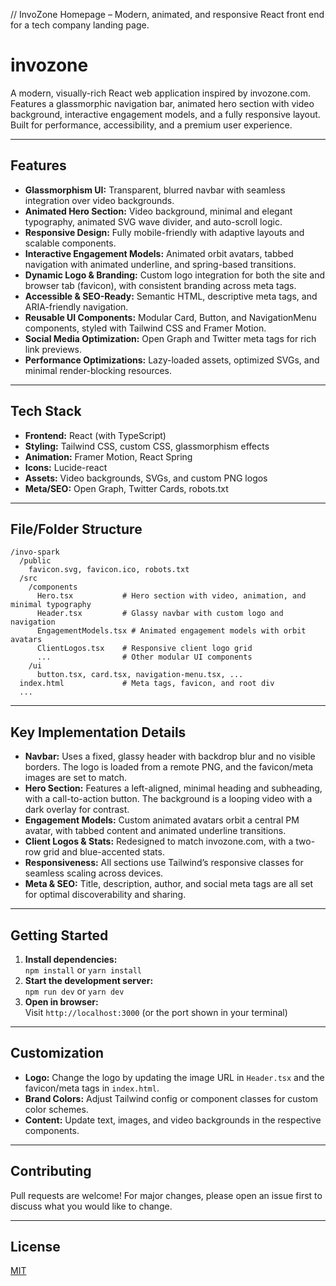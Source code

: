 // InvoZone Homepage – Modern, animated, and responsive React front end for a tech company landing page.

# invozone

A modern, visually-rich React web application inspired by invozone.com. Features a glassmorphic navigation bar, animated hero section with video background, interactive engagement models, and a fully responsive layout. Built for performance, accessibility, and a premium user experience.

---

## Features

- **Glassmorphism UI:** Transparent, blurred navbar with seamless integration over video backgrounds.
- **Animated Hero Section:** Video background, minimal and elegant typography, animated SVG wave divider, and auto-scroll logic.
- **Responsive Design:** Fully mobile-friendly with adaptive layouts and scalable components.
- **Interactive Engagement Models:** Animated orbit avatars, tabbed navigation with animated underline, and spring-based transitions.
- **Dynamic Logo & Branding:** Custom logo integration for both the site and browser tab (favicon), with consistent branding across meta tags.
- **Accessible & SEO-Ready:** Semantic HTML, descriptive meta tags, and ARIA-friendly navigation.
- **Reusable UI Components:** Modular Card, Button, and NavigationMenu components, styled with Tailwind CSS and Framer Motion.
- **Social Media Optimization:** Open Graph and Twitter meta tags for rich link previews.
- **Performance Optimizations:** Lazy-loaded assets, optimized SVGs, and minimal render-blocking resources.

---

## Tech Stack

- **Frontend:** React (with TypeScript)
- **Styling:** Tailwind CSS, custom CSS, glassmorphism effects
- **Animation:** Framer Motion, React Spring
- **Icons:** Lucide-react
- **Assets:** Video backgrounds, SVGs, and custom PNG logos
- **Meta/SEO:** Open Graph, Twitter Cards, robots.txt

---

## File/Folder Structure

```
/invo-spark
  /public
    favicon.svg, favicon.ico, robots.txt
  /src
    /components
      Hero.tsx           # Hero section with video, animation, and minimal typography
      Header.tsx         # Glassy navbar with custom logo and navigation
      EngagementModels.tsx # Animated engagement models with orbit avatars
      ClientLogos.tsx    # Responsive client logo grid
      ...                # Other modular UI components
    /ui
      button.tsx, card.tsx, navigation-menu.tsx, ...
  index.html             # Meta tags, favicon, and root div
  ...
```

---

## Key Implementation Details

- **Navbar:** Uses a fixed, glassy header with backdrop blur and no visible borders. The logo is loaded from a remote PNG, and the favicon/meta images are set to match.
- **Hero Section:** Features a left-aligned, minimal heading and subheading, with a call-to-action button. The background is a looping video with a dark overlay for contrast.
- **Engagement Models:** Custom animated avatars orbit a central PM avatar, with tabbed content and animated underline transitions.
- **Client Logos & Stats:** Redesigned to match invozone.com, with a two-row grid and blue-accented stats.
- **Responsiveness:** All sections use Tailwind’s responsive classes for seamless scaling across devices.
- **Meta & SEO:** Title, description, author, and social meta tags are all set for optimal discoverability and sharing.

---

## Getting Started

1. **Install dependencies:**  
   `npm install` or `yarn install`
2. **Start the development server:**  
   `npm run dev` or `yarn dev`
3. **Open in browser:**  
   Visit `http://localhost:3000` (or the port shown in your terminal)

---

## Customization

- **Logo:** Change the logo by updating the image URL in `Header.tsx` and the favicon/meta tags in `index.html`.
- **Brand Colors:** Adjust Tailwind config or component classes for custom color schemes.
- **Content:** Update text, images, and video backgrounds in the respective components.

---

## Contributing

Pull requests are welcome! For major changes, please open an issue first to discuss what you would like to change.

---

## License

[MIT](LICENSE)
